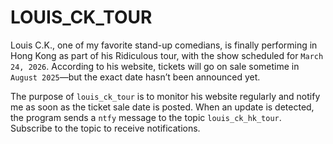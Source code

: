 # LOUIS_CK_TOUR

Louis C.K., one of my favorite stand-up comedians, is finally performing in Hong Kong as part of his Ridiculous tour, with the show scheduled for `March 24, 2026`. According to his website, tickets will go on sale sometime in `August 2025`—but the exact date hasn’t been announced yet.

The purpose of `louis_ck_tour` is to monitor his website regularly and notify me as soon as the ticket sale date is posted. When an update is detected, the program sends a `ntfy` message to the topic `louis_ck_hk_tour`. Subscribe to the topic to receive notifications.
